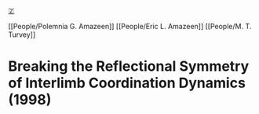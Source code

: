 [🇿](zotero://select/library/items/HDZEV8CU)

[[People/Polemnia G. Amazeen]] [[People/Eric L. Amazeen]] [[People/M. T. Turvey]] 
# Breaking the Reflectional Symmetry of Interlimb Coordination Dynamics (1998)

